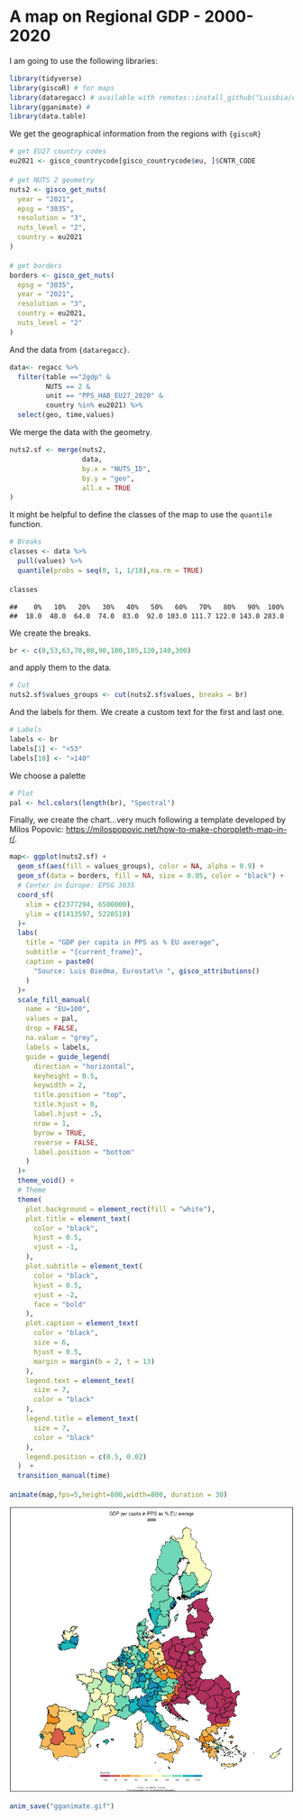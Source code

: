 A map on Regional GDP - 2000-2020
================

I am going to use the following libraries:

``` r
library(tidyverse)
library(giscoR) # for maps
library(dataregacc) # available with remotes::install_github("Luisbia/dataregacc")
library(gganimate) #
library(data.table)
```

We get the geographical information from the regions with `{giscoR}`

``` r
# get EU27 country codes
eu2021 <- gisco_countrycode[gisco_countrycode$eu, ]$CNTR_CODE 

# get NUTS 2 geometry
nuts2 <- gisco_get_nuts(
  year = "2021",
  epsg = "3035",
  resolution = "3",
  nuts_level = "2",
  country = eu2021
)

# get borders
borders <- gisco_get_nuts(
  epsg = "3035",
  year = "2021",
  resolution = "3",
  country = eu2021,
  nuts_level = "2"
)
```

And the data from `{dataregacc}`.

``` r
data<- regacc %>% 
  filter(table =="2gdp" &
         NUTS == 2 &
         unit == "PPS_HAB_EU27_2020" &
         country %in% eu2021) %>% 
  select(geo, time,values)
```

We merge the data with the geometry.

``` r
nuts2.sf <- merge(nuts2,
                  data,
                  by.x = "NUTS_ID",
                  by.y = "geo",
                  all.x = TRUE
)
```

It might be helpful to define the classes of the map to use the
`quantile` function.

``` r
# Breaks
classes <- data %>% 
  pull(values) %>% 
  quantile(probs = seq(0, 1, 1/10),na.rm = TRUE)

classes
```

    ##    0%   10%   20%   30%   40%   50%   60%   70%   80%   90%  100% 
    ##  18.0  48.0  64.0  74.0  83.0  92.0 103.0 111.7 122.0 143.0 283.0

We create the breaks.

``` r
br <- c(0,53,63,70,80,90,100,105,120,140,300)
```

and apply them to the data.

``` r
# Cut
nuts2.sf$values_groups <- cut(nuts2.sf$values, breaks = br)
```

And the labels for them. We create a custom text for the first and last
one.

``` r
# Labels
labels <- br
labels[1] <- "<53"
labels[10] <- ">140"
```

We choose a palette

``` r
# Plot
pal <- hcl.colors(length(br), "Spectral")
```

Finally, we create the chart…very much following a template developed by
Milos Popovic:
<https://milospopovic.net/how-to-make-choropleth-map-in-r/>.

``` r
map<- ggplot(nuts2.sf) +
  geom_sf(aes(fill = values_groups), color = NA, alpha = 0.9) +
  geom_sf(data = borders, fill = NA, size = 0.05, color = "black") +
  # Center in Europe: EPSG 3035
  coord_sf(
    xlim = c(2377294, 6500000),
    ylim = c(1413597, 5228510)
  )+
  labs(
    title = "GDP per capita in PPS as % EU average",
    subtitle = "{current_frame}",
    caption = paste0(
      "Source: Luis Biedma, Eurostat\n ", gisco_attributions()
    )
  )+
  scale_fill_manual(
    name = "EU=100",
    values = pal,
    drop = FALSE,
    na.value = "grey",
    labels = labels,
    guide = guide_legend(
      direction = "horizontal",
      keyheight = 0.5,
      keywidth = 2,
      title.position = "top",
      title.hjust = 0,
      label.hjust = .5,
      nrow = 1,
      byrow = TRUE,
      reverse = FALSE,
      label.position = "bottom"
    )
  )+
  theme_void() +
  # Theme
  theme(
    plot.background = element_rect(fill = "white"),
    plot.title = element_text(
      color = "black",
      hjust = 0.5,
      vjust = -1,
    ),
    plot.subtitle = element_text(
      color = "black",
      hjust = 0.5,
      vjust = -2,
      face = "bold"
    ),
    plot.caption = element_text(
      color = "black",
      size = 6,
      hjust = 0.5,
      margin = margin(b = 2, t = 13)
    ),
    legend.text = element_text(
      size = 7,
      color = "black"
    ),
    legend.title = element_text(
      size = 7,
      color = "black"
    ),
    legend.position = c(0.5, 0.02)
  )  +
  transition_manual(time)

animate(map,fps=5,height=800,width=800, duration = 30)
```

![](ggplot_gganimate_map_files/figure-gfm/map-1.gif)<!-- -->

``` r
anim_save("gganimate.gif")
```
